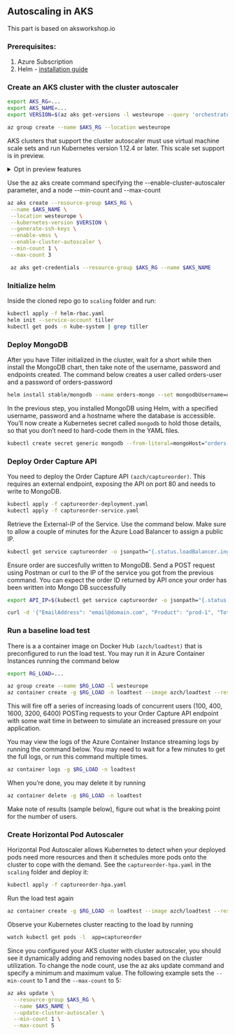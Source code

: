 ## Autoscaling in AKS
This part is based on aksworkshop.io
### Prerequisites:

1. Azure Subscription
2. Helm - [installation guide](https://helm.sh/docs/using_helm/#installing-helm)

### Create an AKS cluster with the cluster autoscaler

```bash
export AKS_RG=...
export AKS_NAME=...
export VERSION=$(az aks get-versions -l westeurope --query 'orchestrators[-1].orchestratorVersion' -o tsv)

az group create --name $AKS_RG --location westeurope
```

AKS clusters that support the cluster autoscaler must use virtual machine scale sets and run Kubernetes version 1.12.4 or later. This scale set support is in preview. 
<details><summary> Opt in preview features </summary>
<p>
To opt in and create clusters that use scale sets, first install the aks-preview Azure CLI extension using the `az extension add` command, as shown in the following example:

```bash
az extension add --name aks-preview
```
To create an AKS cluster that uses scale sets, you must also enable a feature flag on your subscription. To register the VMSSPreview feature flag, use the `az feature register` command as shown in the following example:
```bash
az feature register --name VMSSPreview --namespace Microsoft.ContainerService
```
It takes a few minutes for the status to show Registered. You can check on the registration status using the `az feature list` command:
```bash
az feature list -o table --query "[?contains(name, 'Microsoft.ContainerService/VMSSPreview')].{Name:name,State:properties.state}"
```
When ready, refresh the registration of the Microsoft.ContainerService resource provider using the `az provider register` command:
```bash
az provider register --namespace Microsoft.ContainerService
```
</p>
</details>

Use the az aks create command specifying the --enable-cluster-autoscaler parameter, and a node --min-count and --max-count
```bash
az aks create --resource-group $AKS_RG \
 --name $AKS_NAME \
 --location westeurope \
 --kubernetes-version $VERSION \
 --generate-ssh-keys \
 --enable-vmss \
 --enable-cluster-autoscaler \
 --min-count 1 \
 --max-count 3

 az aks get-credentials --resource-group $AKS_RG --name $AKS_NAME
```

### Initialize helm
Inside the cloned repo go to `scaling` folder and run:
```bash
kubectl apply -f helm-rbac.yaml
helm init --service-account tiller
kubectl get pods -n kube-system | grep tiller
```

### Deploy MongoDB
After you have Tiller initialized in the cluster, wait for a short while then install the MongoDB chart, then take note of the username, password and endpoints created. The command below creates a user called orders-user and a password of orders-password
```bash
helm install stable/mongodb --name orders-mongo --set mongodbUsername=orders-user,mongodbPassword=orders-password,mongodbDatabase=akschallenge
```
In the previous step, you installed MongoDB using Helm, with a specified username, password and a hostname where the database is accessible. You’ll now create a Kubernetes secret called `mongodb` to hold those details, so that you don’t need to hard-code them in the YAML files.
```bash
kubectl create secret generic mongodb --from-literal=mongoHost="orders-mongo-mongodb.default.svc.cluster.local" --from-literal=mongoUser="orders-user" --from-literal=mongoPassword="orders-password"
```

### Deploy Order Capture API
You need to deploy the Order Capture API `(azch/captureorder)`. This requires an external endpoint, exposing the API on port 80 and needs to write to MongoDB.
```bash
kubectl apply -f captureorder-deployment.yaml
kubectl apply -f captureorder-service.yaml
```
Retrieve the External-IP of the Service. Use the command below. Make sure to allow a couple of minutes for the Azure Load Balancer to assign a public IP.
```bash
kubectl get service captureorder -o jsonpath="{.status.loadBalancer.ingress[*].ip}"
```
Ensure order are succesfully written to MongoDB. Send a POST request using Postman or curl to the IP of the service you got from the previous command. You can expect the order ID returned by API once your order has been written into Mongo DB successfully
```bash
export API_IP=$(kubectl get service captureorder -o jsonpath="{.status.loadBalancer.ingress[*].ip}")

curl -d '{"EmailAddress": "email@domain.com", "Product": "prod-1", "Total": 100}' -H "Content-Type: application/json" -X POST http://$API_IP/v1/order
```

### Run a baseline load test

There is a a container image on Docker Hub `(azch/loadtest)` that is preconfigured to run the load test. You may run it in Azure Container Instances running the command below
```bash
export RG_LOAD=...

az group create --name $RG_LOAD -l westeurope
az container create -g $RG_LOAD -n loadtest --image azch/loadtest --restart-policy Never -e SERVICE_IP=$API_IP
```
This will fire off a series of increasing loads of concurrent users (100, 400, 1600, 3200, 6400) POSTing requests to your Order Capture API endpoint with some wait time in between to simulate an increased pressure on your application.

You may view the logs of the Azure Container Instance streaming logs by running the command below. You may need to wait for a few minutes to get the full logs, or run this command multiple times.
```bash
az container logs -g $RG_LOAD -n loadtest
```
When you’re done, you may delete it by running
```bash
az container delete -g $RG_LOAD -n loadtest
```
Make note of results (sample below), figure out what is the breaking point for the number of users.

### Create Horizontal Pod Autoscaler

Horizontal Pod Autoscaler allows Kubernetes to detect when your deployed pods need more resources and then it schedules more pods onto the cluster to cope with the demand.
See the `captureorder-hpa.yaml` in the `scaling` folder and deploy it:
```bash
kubectl apply -f captureorder-hpa.yaml
```
Run the load test again
```bash
az container create -g $RG_LOAD -n loadtest --image azch/loadtest --restart-policy Never -e SERVICE_IP=$API_IP
```
Observe your Kubernetes cluster reacting to the load by running
```bash
watch kubectl get pods -l  app=captureorder
```
Since you configured your AKS cluster with cluster autoscaler, you should see it dynamically adding and removing nodes based on the cluster utilization. To change the node count, use the az aks update command and specify a minimum and maximum value. The following example sets the `--min-count` to 1 and the `--max-count` to 5:
```bash
az aks update \
  --resource-group $AKS_RG \
  --name $AKS_NAME \
  --update-cluster-autoscaler \
  --min-count 1 \
  --max-count 5
```
